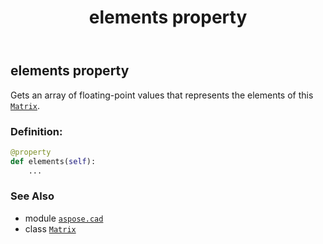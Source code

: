 ﻿---
title: elements property
second_title: Aspose.CAD for Python via .NET API References
description: 
type: docs
weight: 220
url: /python-net/aspose.cad/matrix/elements/
is_root: false
---

## elements property


Gets an array of floating-point values that represents the elements of this [`Matrix`](/cad/python-net/aspose.cad/matrix).
### Definition:
```python
@property
def elements(self):
    ...
```

### See Also
* module [`aspose.cad`](../../)
* class [`Matrix`](/cad/python-net/aspose.cad/matrix)
